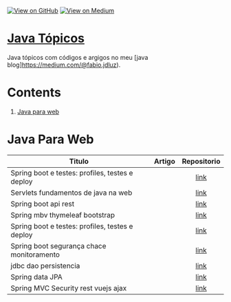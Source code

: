 [![View on GitHub](https://img.shields.io/badge/GitHub-View_on_GitHub-blue?logo=GitHub)](https://github.com/binhojulix/java)  [![View on Medium](https://img.shields.io/badge/Medium-View%20on%20Medium-red?logo=medium)](https://medium.com/@fabio.jdluz) 
# [Java Tópicos](https://github.com/binhojulix/jav)
Java tópicos com códigos e argigos no meu [java blog]https://medium.com/@fabio.jdluz). 



# Contents
1.  [Java para web](#java-para-web)




# Java Para Web
| Titulo        | Artigo           | Repositorio  |
| ------------- |:-------------:| :-----:|
| Spring boot e testes: profiles, testes e deploy |  | [link](https://github.com/binhojulix/Programa-o/tree/spring-boot-profiles-testes-deploy) 
| Servlets fundamentos de java na web |  | [link](https://github.com/binhojulix/Programa-o/tree/Servlets-Fundamentos-de-Java-na-Web/Java%20Servlet%20fundamentos%20da%20programa%C3%A7%C3%A3o%20web%20Java) 
| Spring boot api rest |  | [link](https://github.com/binhojulix/Programa-o/tree/spring-boot-profiles-testes-deploy) 
| Spring mbv thymeleaf bootstrap |  | [link](https://github.com/binhojulix/Programa-o/tree/Servlets-Fundamentos-de-Java-na-Web/Java%20Servlet%20fundamentos%20da%20programa%C3%A7%C3%A3o%20web%20Java) 
| Spring boot e testes: profiles, testes e deploy |  | [link](https://github.com/binhojulix/Programa-o/tree/spring-boot-profiles-testes-deploy) 
| Spring boot segurança chace monitoramento |  | [link](https://github.com/binhojulix/Programa-o/tree/Servlets-Fundamentos-de-Java-na-Web/Java%20Servlet%20fundamentos%20da%20programa%C3%A7%C3%A3o%20web%20Java) 
| jdbc dao persistencia |  | [link](https://github.com/binhojulix/Programa-o/tree/spring-boot-profiles-testes-deploy) 
| Spring data JPA |  | [link](https://github.com/binhojulix/Programa-o/tree/Servlets-Fundamentos-de-Java-na-Web/Java%20Servlet%20fundamentos%20da%20programa%C3%A7%C3%A3o%20web%20Java) 
| Spring MVC Security rest vuejs ajax |  | [link](https://github.com/binhojulix/Programa-o/tree/spring-boot-profiles-testes-deploy) 
